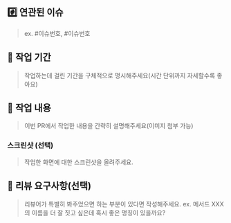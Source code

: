 ## #️⃣ 연관된 이슈

> ex. #이슈번호, #이슈번호

## 📝 작업 기간

> 작업하는데 걸린 기간을 구체적으로 명시해주세요(시간 단위까지 자세할수록 좋아요)

## 📝 작업 내용

> 이번 PR에서 작업한 내용을 간략히 설명해주세요(이미지 첨부 가능)

### 스크린샷 (선택)

> 작업한 화면에 대한 스크린샷을 올려주세요.

## 💬 리뷰 요구사항(선택)

> 리뷰어가 특별히 봐주었으면 하는 부분이 있다면 작성해주세요.
> ex. 메서드 XXX의 이름을 더 잘 짓고 싶은데 혹시 좋은 명칭이 있을까요?
